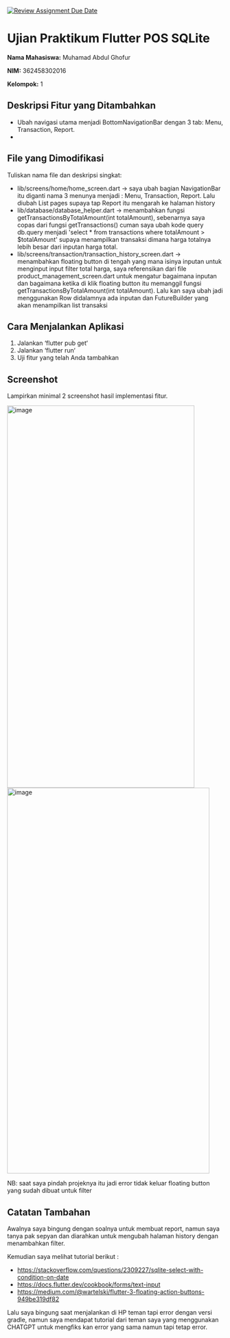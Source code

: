 [![Review Assignment Due Date](https://classroom.github.com/assets/deadline-readme-button-22041afd0340ce965d47ae6ef1cefeee28c7c493a6346c4f15d667ab976d596c.svg)](https://classroom.github.com/a/Psgen4Dj)

# Ujian Praktikum Flutter POS SQLite
**Nama Mahasiswa:** Muhamad Abdul Ghofur

**NIM:** 362458302016

**Kelompok:** 1

## Deskripsi Fitur yang Ditambahkan
* Ubah navigasi utama menjadi BottomNavigationBar dengan 3 tab: Menu, Transaction, Report.
* 
## File yang Dimodifikasi
Tuliskan nama file dan deskripsi singkat:
* lib/screens/home/home_screen.dart -> saya ubah bagian NavigationBar itu diganti nama 3 menunya menjadi :
Menu, Transaction, Report. Lalu diubah List pages supaya tap Report itu mengarah ke halaman history
* lib/database/database_helper.dart -> menambahkan fungsi getTransactionsByTotalAmount(int totalAmount), 
sebenarnya saya copas dari fungsi getTransactions() cuman saya ubah kode query db.query menjadi
'select * from transactions where totalAmount > $totalAmount' supaya menampilkan transaksi dimana harga
totalnya lebih besar dari inputan harga total.
* lib/screens/transaction/transaction_history_screen.dart -> menambahkan floating button di tengah yang 
mana isinya inputan untuk menginput input filter total harga, saya referensikan dari file 
product_management_screen.dart untuk mengatur bagaimana inputan dan bagaimana ketika di klik floating
button itu memanggil fungsi getTransactionsByTotalAmount(int totalAmount). Lalu kan saya ubah jadi menggunakan 
Row didalamnya ada inputan dan FutureBuilder yang akan menampilkan list transaksi

## Cara Menjalankan Aplikasi
1. Jalankan ‘flutter pub get‘
2. Jalankan ‘flutter run‘
3. Uji fitur yang telah Anda tambahkan
   
## Screenshot
Lampirkan minimal 2 screenshot hasil implementasi fitur.

<img width="436" height="890" alt="image" src="https://github.com/user-attachments/assets/895e4526-b075-413b-86c9-22fe948cec18" />
<img width="471" height="898" alt="image" src="https://github.com/user-attachments/assets/a8a8fb3e-8f74-4bdb-ae09-638f59ba1f7f" />

NB: saat saya pindah projeknya itu jadi error tidak keluar floating button yang sudah dibuat untuk filter
## Catatan Tambahan
Awalnya saya bingung dengan soalnya untuk membuat report, namun saya tanya pak sepyan dan diarahkan untuk
mengubah halaman history dengan menambahkan filter.

Kemudian saya melihat tutorial berikut : 
 - https://stackoverflow.com/questions/2309227/sqlite-select-with-condition-on-date
 - https://docs.flutter.dev/cookbook/forms/text-input
 - https://medium.com/@wartelski/flutter-3-floating-action-buttons-949be319df82

Lalu saya bingung saat menjalankan di HP teman tapi  error dengan versi gradle, namun saya mendapat tutorial dari
teman saya yang menggunakan CHATGPT untuk mengfiks kan error yang sama namun tapi tetap error.

